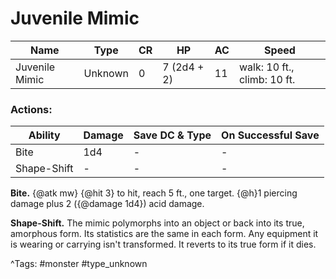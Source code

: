 # Juvenile Mimic

| Name | Type | CR | HP | AC | Speed |
|------|------|----|----|----|-------|
| Juvenile Mimic | Unknown | 0 | 7 (2d4 + 2) | 11 | walk: 10 ft., climb: 10 ft. |

### Actions:

| Ability | Damage | Save DC & Type | On Successful Save |
|---------|--------|----------------|--------------------|
| Bite | 1d4 | - | - |
| Shape-Shift | - | - | - |


**Bite.** {@atk mw} {@hit 3} to hit, reach 5 ft., one target. {@h}1 piercing damage plus 2 ({@damage 1d4}) acid damage.

**Shape-Shift.** The mimic polymorphs into an object or back into its true, amorphous form. Its statistics are the same in each form. Any equipment it is wearing or carrying isn't transformed. It reverts to its true form if it dies.

^Tags: #monster #type_unknown